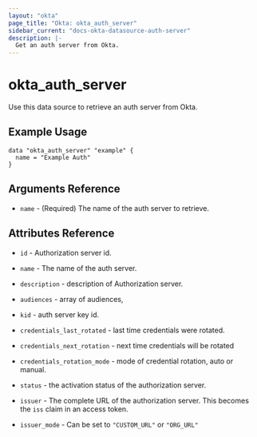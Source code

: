 ```yaml
---
layout: "okta"
page_title: "Okta: okta_auth_server"
sidebar_current: "docs-okta-datasource-auth-server"
description: |-
  Get an auth server from Okta.
---
```


# okta_auth_server

Use this data source to retrieve an auth server from Okta.

## Example Usage

```hcl
data "okta_auth_server" "example" {
  name = "Example Auth"
}
```

## Arguments Reference

 * `name` - (Required) The name of the auth server to retrieve.

## Attributes Reference

 * `id` - Authorization server id.

 * `name` - The name of the auth server.

 * `description` - description of Authorization server.

 * `audiences` - array of audiences,

 * `kid` - auth server key id.

 * `credentials_last_rotated` - last time credentials were rotated.

 * `credentials_next_rotation` - next time credentials will be rotated

 * `credentials_rotation_mode` - mode of credential rotation, auto or manual.

 * `status` - the activation status of the authorization server.

 * `issuer` - The complete URL of the authorization server. This becomes the `iss` claim in an access token.

 * `issuer_mode` - Can be set to `"CUSTOM_URL"` or `"ORG_URL"`

